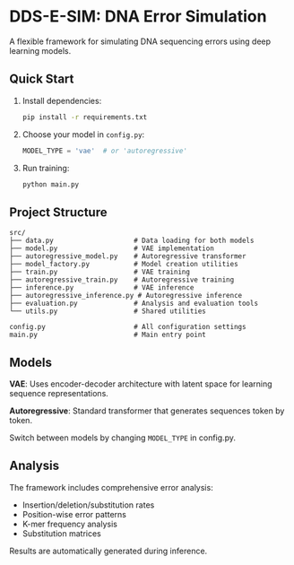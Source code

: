 # DDS-E-SIM: DNA Error Simulation

A flexible framework for simulating DNA sequencing errors using deep learning models.

## Quick Start

1. Install dependencies:
   ```bash
   pip install -r requirements.txt
   ```

2. Choose your model in `config.py`:
   ```python
   MODEL_TYPE = 'vae'  # or 'autoregressive'
   ```

3. Run training:
   ```bash
   python main.py
   ```

## Project Structure

```
src/
├── data.py                    # Data loading for both models
├── model.py                   # VAE implementation  
├── autoregressive_model.py    # Autoregressive transformer
├── model_factory.py           # Model creation utilities
├── train.py                   # VAE training
├── autoregressive_train.py    # Autoregressive training
├── inference.py               # VAE inference
├── autoregressive_inference.py # Autoregressive inference
├── evaluation.py              # Analysis and evaluation tools
└── utils.py                   # Shared utilities

config.py                      # All configuration settings
main.py                        # Main entry point
```

## Models

**VAE**: Uses encoder-decoder architecture with latent space for learning sequence representations.

**Autoregressive**: Standard transformer that generates sequences token by token.

Switch between models by changing `MODEL_TYPE` in config.py.

## Analysis

The framework includes comprehensive error analysis:
- Insertion/deletion/substitution rates
- Position-wise error patterns  
- K-mer frequency analysis
- Substitution matrices

Results are automatically generated during inference.
